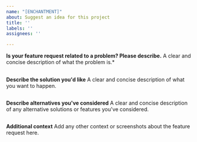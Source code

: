 ```yaml
---
name: "[ENCHANTMENT]"
about: Suggest an idea for this project
title: ''
labels: ''
assignees: ''

---
```


**Is your feature request related to a problem? Please describe.**
A clear and concise description of what the problem is.*

##

**Describe the solution you'd like**
A clear and concise description of what you want to happen.

##

**Describe alternatives you've considered**
A clear and concise description of any alternative solutions or features you've considered.

##

**Additional context**
Add any other context or screenshots about the feature request here.
